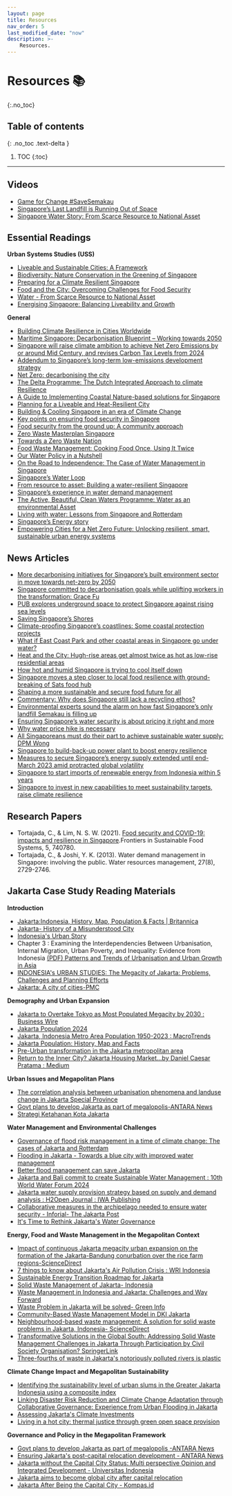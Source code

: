 ```yaml
---
layout: page
title: Resources
nav_order: 5
last_modified_date: "now"
description: >-
    Resources.
---
```


# Resources 📚
{:.no_toc}

## Table of contents
{: .no_toc .text-delta }

1. TOC
{:toc}

---

## Videos
  - [Game for Change #SaveSemakau](https://www.youtube.com/watch?v=V_iDuwjkgK4)
  - [Singapore’s Last Landfill is Running Out of Space](https://www.youtube.com/watch?v=kuDSxswD184)
  - [Singapore Water Story: From Scarce Resource to National Asset](https://www.youtube.com/playlist?list=PL-qfyGQM8jcG8EkequQfpLUWa2zi7wOBg)
    
## Essential Readings 
**Urban Systems Studies (USS)**
  - [Liveable and Sustainable Cities: A Framework](https://www.clc.gov.sg/docs/default-source/books/clc-csc-liveable-sustainable-cities.pdf)
  - [Biodiversity: Nature Conservation in the Greening of Singapore](https://www.clc.gov.sg/docs/default-source/urban-systems-studies/uss-biodiversity.pdf)
  - [Preparing for a Climate Resilient Singapore](https://www.clc.gov.sg/docs/default-source/urban-systems-studies/uss-preparing-for-a-climate-resilient-singapore.pdf)
  - [Food and the City: Overcoming Challenges for Food Security](https://www.clc.gov.sg/docs/default-source/urban-systems-studies/food-and-the-city-overcoming-challenges-for-food-security.pdf)
  - [Water - From Scarce Resource to National Asset](https://www.clc.gov.sg/docs/default-source/urban-systems-studies/uss-water-revised.pdf)
  - [Energising Singapore: Balancing Liveability and Growth](https://www.clc.gov.sg/docs/default-source/urban-systems-studies/uss-energising-singapore.pdf)

**General**
- [Building Climate Resilience in Cities Worldwide](https://www.clc.gov.sg/docs/default-source/books/building-climate-resilience.pdf)
- [Maritime Singapore: Decarbonisation Blueprint – Working towards 2050](https://www.mpa.gov.sg/docs/mpalibraries/mpa-documents-files/sustainability-office/mpa-decarb-blueprint-2050a.pdf)
- [Singapore will raise climate ambition to achieve Net Zero Emissions by or around Mid Century, and revises Carbon Tax Levels from 2024](https://www.nccs.gov.sg/media/press-release/singapore-will-raise-climate-ambition/)
- [Addendum to Singapore’s long-term low-emissions development strategy](https://unfccc.int/sites/default/files/resource/Addendum%20to%20Singapore%27s%20Long-Term%20Low-Emissions%20Development%20Strategy.pdf)
- [Net Zero: decarbonising the city](https://www.centreforcities.org/wp-content/uploads/2021/07/Net-Zero-Decarbonising-the-City.pdf)
- [The Delta Programme: The Dutch Integrated Approach to climate Resilience](https://www.clc.gov.sg/docs/default-source/commentaries/bc-2020-08-the-delta-programme.pdf)
- [A Guide to Implementing Coastal Nature-based solutions for Singapore](https://www.clc.gov.sg/docs/default-source/books/nbs-guide.pdf)
- [Planning for a Liveable and Heat-Resilient City](https://www.thegpsc.org/sites/gpsc/files/2._singapore_-_planning_for_a_liveable_and_heat-resilient_city.pdf)
- [Building & Cooling Singapore in an era of Climate Change](https://www.clc.gov.sg/docs/default-source/lecture-slides/clc_gs_cooling_singapore_190807.pdf)
- [Key points on ensuring food security in Singapore](https://www.sg101.gov.sg/resources/current-topics/ensuringfoodsecurityinsingapore/)
- [Food security from the ground up: A community approach](https://govinsider.asia/intl-en/article/food-security-from-the-ground-up-a-community-approach)
- [Zero Waste Masterplan Singapore](https://www.mse.gov.sg/resources/zero-waste-masterplan.pdf)
- [Towards a Zero Waste Nation](https://www.towardszerowaste.gov.sg/zero-waste-masterplan/chapter1/case-for-zero-waste/)
- [Food Waste Management: Cooking Food Once, Using It Twice](https://www.clc.gov.sg/docs/default-source/urban-solutions/urb-sol-iss-14-pdfs/10_case_study-singapore-food-waste-management.pdf)
- [Our Water Policy in a Nutshell](https://www.mse.gov.sg/policies/water)
- [On the Road to Independence: The Case of Water Management in Singapore](https://web.mit.edu/nature/projects_14/pdfs/2014-SingaporeWaterManagement-Gordon.pdf)
- [Singapore’s Water Loop](https://www.pub.gov.sg/public/waterloop)
- [From resource to asset: Building a water-resilient Singapore](https://www.mckinsey.com/capabilities/operations/our-insights/from-resource-to-asset-building-a-water-resilient-singapore)
- [Singapore’s experience in water demand management](https://iwra.org/congress/2008/resource/authors/abs461_article.pdf)
- [The Active, Beautiful, Clean Waters Programme: Water as an environmental Asset](https://www.clc.gov.sg/docs/default-source/urban-systems-studies/rb172978-mnd-abc-water.pdf)
- [Living with water: Lessons from Singapore and Rotterdam](https://www.clc.gov.sg/docs/default-source/books/living-with-water.pdf)
-  [Singapore’s Energy story](https://www.ema.gov.sg/our-energy-story)
-  [Empowering Cities for a Net Zero Future: Unlocking resilient, smart, sustainable urban energy systems](https://iea.blob.core.windows.net/assets/4d5c939d-9c37-490b-bb53-2c0d23f2cf3d/G20EmpoweringCitiesforaNetZeroFuture.pdf)
  
## News Articles
- [More decarbonising initiatives for Singapore’s built environment sector in move towards net-zero by 2050](https://www.straitstimes.com/singapore/decarbonising-initiatives-for-s-pore-s-built-environment-sector-in-move-towards-net-zero-by-2050)
- [Singapore committed to decarbonisation goals while uplifting workers in the transformation: Grace Fu](https://www.channelnewsasia.com/sustainability/ecosperity-2023-temasek-grace-fu-decarbonisation-uplift-workers-3542241)
- [PUB explores underground space to protect Singapore against rising sea levels](https://www.straitstimes.com/singapore/pub-explores-underground-space-to-protect-singapore-against-rising-sea-levels)
- [Saving Singapore’s Shores](https://www.straitstimes.com/multimedia/graphics/2022/01/singapore-protect-sea-levels-rise/index.html?shell)
- [Climate-proofing Singapore’s coastlines: Some coastal protection projects](https://www.straitstimes.com/singapore/climate-proofing-singapore-s-coastlines-some-coastal-protection-projects)
- [What if East Coast Park and other coastal areas in Singapore go under water?](https://www.straitstimes.com/singapore/environment/pub-national-water-agency-sea-level-rise-east-coast-park-nature-recreation)
- [Heat and the City: Hugh-rise areas get almost twice as hot as low-rise residential areas](https://www.straitstimes.com/singapore/environment/heat-and-the-city-high-rise-areas-get-almost-twice-as-hot-as-low-rise-residential-areas)
- [How hot and humid Singapore is trying to cool itself down](https://www.nytimes.com/2022/08/01/world/asia/singapore-cooling-heat-climate.html)
- [Singapore moves a step closer to local food resilience with ground-breaking of Sats food hub](https://www.straitstimes.com/business/companies-markets/singapore-moves-a-step-closer-to-local-food-resilience-with-groundbreaking-of-sats-food-hub)
- [Shaping a more sustainable and secure food future for all](https://www.channelnewsasia.com/advertorial/shaping-more-sustainable-and-secure-food-future-all-3011221)
- [Commentary: Why does Singapore still lack a recycling ethos?](https://www.channelnewsasia.com/commentary/singapore-low-recycling-rates-reasons-why-368996)
- [Environmental experts sound the alarm on how fast Singapore’s only landfill Semakau is filling up](https://www.channelnewsasia.com/singapore/semakau-landfill-filling-waste-management-incineration-reduce-reuse-recycle-3909436)
- [Ensuring Singapore’s water security is about pricing it right and more](https://www.nus.edu.sg/newshub/news/2023/2023-09/2023-09-29/WATER-st-29sep-pB3.pdf)
- [Why water price hike is necessary](https://www.straitstimes.com/singapore/politics/price-hike-of-water-for-operating-costs-long-term-investment-in-infrastructure-amy-khor)
- [All Singaporeans must do their part to achieve sustainable water supply: DPM Wong](https://www.straitstimes.com/singapore/all-s-poreans-must-do-their-part-to-achieve-sustainable-water-supply-dpm-wong)
- [Singapore to build-back-up power plant to boost energy resilience](https://www.straitstimes.com/singapore/singapore-to-build-back-up-power-plant-to-boost-energy-resilience)
- [Measures to secure Singapore’s energy supply extended until end-March 2023 amid protracted global volatility](https://www.channelnewsasia.com/singapore/energy-security-measures-extended-mar-21-2023-electricity-ema-2750441)
- [Singapore to start imports of renewable energy from Indonesia within 5 years](https://www.straitstimes.com/asia/se-asia/singapore-to-start-imports-of-renewable-energy-from-indonesia-within-5-years)
- [Singapore to invest in new capabilities to meet sustainability targets, raise climate resilience](https://www.straitstimes.com/singapore/environment/s-pore-will-invest-in-new-capabilities-to-meet-sustainability-targets-raise-climate-resilience-grace-fu)

## Research Papers
- Tortajada, C., & Lim, N. S. W. (2021). [Food security and COVID-19: impacts and resilience in Singapore](https://www.frontiersin.org/articles/10.3389/fsufs.2021.740780/full).Frontiers in Sustainable Food Systems, 5, 740780.
- Tortajada, C., & Joshi, Y. K. (2013). Water demand management in Singapore: involving the public. Water resources management, 27(8), 2729-2746.
  
## Jakarta Case Study Reading Materials
**Introduction**
- [Jakarta:Indonesia, History, Map, Population & Facts | Britannica](https://www.britannica.com/place/Jakarta)
- [Jakarta- History of a Misunderstood City](https://www.youtube.com/watch?v=3nZ-GnMZTh4)
- [Indonesia's Urban Story](https://www.worldbank.org/en/news/feature/2016/06/14/indonesia-urban-story)
- Chapter 3 : Examining the Interdependencies Between Urbanisation, Internal Migration, Urban Poverty, and Inequality: Evidence from Indonesia [(PDF) Patterns and Trends of Urbanisation and Urban Growth in Asia](https://www.researchgate.net/publication/334554601_Patterns_and_Trends_of_Urbanization_and_Urban_Growth_in_Asia)
- [INDONESIA's URBAN STUDIES: The Megacity of Jakarta: Problems, Challenges and Planning Efforts](https://indonesiaurbanstudies.blogspot.com/2014/03/the-megacity-of-jakarta-problems.html)
- [Jakarta: A city of cities-PMC](https://www.ncbi.nlm.nih.gov/pmc/articles/PMC7442427/)

**Demography and Urban Expansion**
- [Jakarta to Overtake Tokyo as Most Populated Megacity by 2030 : Business Wire](https://www.businesswire.com/news/home/20181004005247/en/Jakarta-to-Overtake-Tokyo-as-Most-Populated-Megacity-by-2030)
- [Jakarta Population 2024](https://worldpopulationreview.com/world-cities/jakarta-population)
- [Jakarta, Indonesia Metro Area Population 1950-2023 : MacroTrends](https://www.macrotrends.net/cities/21454/jakarta/population)
- [Jakarta Population: History, Map and Facts](https://www.socialexpat.net/jakarta-population-2022/)
- [Pre-Urban transformation in the Jakarta metropolitan area](https://www.researchgate.net/profile/Haryo-Winarso/publication/277814471_Pen-urban_transformation_in_the_Jakarta_metropolitan_area/links/55746a5a08aeacff1ffcbcd9/Pen-urban-transformation-in-the-Jakarta-metropolitan-area.pdf)
- [Return to the Inner City? Jakarta Housing Market...by Daniel Caesar Pratama : Medium](https://medium.com/@danielcaesarpratama/return-to-the-inner-city-f7cb01dc73d6)

**Urban Issues and Megapolitan Plans**
- [The correlation analysis between urbanisation phenomena and landuse change in Jakarta Special Province](https://pdfs.semanticscholar.org/0ab8/317c6a66f5f3cff3e1c33aa527a783793636.pdf)
- [Govt plans to develop Jakarta as part of megalopolis-ANTARA News](https://en.antaranews.com/news/296040/govt-plans-to-develop-jakarta-as-part-of-megalopolis)
- [Strategi Ketahanan Kota Jakarta](https://resilientcitiesnetwork.org/downloadable_resources/Network/Jakarta-Resilience-Strategy-English.pdf)

**Water Management and Environmental Challenges**
- [Governance of flood risk management in a time of climate change: The cases of Jakarta and Rotterdam](https://www.researchgate.net/profile/Arwin-Van-Buuren/publication/229997521_Governance_of_flood_risk_management_in_a_time_of_climate_change_The_cases_of_Jakarta_and_Rotterdam/links/5745683008aea45ee8538cb4/Governance-of-flood-risk-management-in-a-time-of-climate-change-The-cases-of-Jakarta-and-Rotterdam.pdf)
- [Flooding in Jakarta - Towards a blue city with improved water management](https://scholar.google.co.id/scholar_url?url=https://brill.com/downloadpdf/journals/bki/161/4/article-p454_3.pdf&hl=en&sa=X&ei=cVqWZZ7jFpWx6rQP4oCs8Ag&scisig=AFWwaeatsmNJUSBgmYIhFBKOQdIC&oi=scholarr)
- [Better flood management can save Jakarta](https://www.eastasiaforum.org/2021/07/13/better-flood-management-can-save-jakarta/#:~:text=The%20provincial%20government%20of%20the,control%20and%20channel%20unruly%20waters.)
- [Jakarta and Bali commit to create Sustainable Water Management : 10th World Water Forum 2024](https://worldwaterforum.org/blog/news-3/jakarta-and-bali-commit-to-create-sustainable-water-management-23)
- [Jakarta water supply provision strategy based on supply and demand analysis : H2Open Journal : IWA Publishing](https://iwaponline.com/h2open/article/5/2/221/88196/Jakarta-water-supply-provision-strategy-based-on)
- [Collaborative measures in the archipelago needed to ensure water security - Inforial- The Jakarta Post](https://www.thejakartapost.com/adv/2023/12/04/collaborative-measures-in-the-archipelago-needed-to-ensure-water-security.html)
- [It's Time to Rethink Jakarta's Water Governance](https://iis.fisipol.ugm.ac.id/2021/03/25/its-time-to-rethink-jakartas-water-governance/)

**Energy, Food and Waste Management in the Megapolitan Context**
- [Impact of continuous Jakarta megacity urban expansion on the formation of the Jakarta-Bandung conurbation over the rice farm regions-ScienceDirect](https://id.elsevier.com/as/authorization.oauth2?platSite=SD%2Fscience&scope=openid%20email%20profile%20els_auth_info%20els_idp_info%20els_idp_analytics_attrs%20urn%3Acom%3Aelsevier%3Aidp%3Apolicy%3Aproduct%3Ainst_assoc&response_type=code&redirect_uri=https%3A%2F%2Fwww.sciencedirect.com%2Fuser%2Fidentity%2Flanding&authType=SINGLE_SIGN_IN&prompt=none&client_id=SDFE-v4&state=retryCounter%3D0%26csrfToken%3D2a3ba81a-2d9d-47b4-a80b-74e2ef70836a%26idpPolicy%3Durn%253Acom%253Aelsevier%253Aidp%253Apolicy%253Aproduct%253Ainst_assoc%26returnUrl%3D%252Fscience%252Farticle%252Fpii%252FS0264275120313482%26prompt%3Dnone%26cid%3Darp-afc59c1f-0940-4bd9-9793-d2da5ea29bf2)
- [7 things to know about Jakarta's Air Pollution Crisis : WRI Indonesia](https://wri-indonesia.org/en/insights/7-things-know-about-jakartas-air-pollution-crisis)
- [Sustainable Energy Transition Roadmap for Jakarta](https://www.unescap.org/sites/default/d8files/knowledge-products/Sustainable%20Energy%20Transition%20Roapmap%20for%20Jakarta_FINAL.pdf)
- [Solid Waste Management of Jakarta- Indonesia](https://www.diva-portal.org/smash/get/diva2:411073/FULLTEXT01.pdf)
- [Waste Management in Indonesia and Jakarta: Challenges and Way Forward](https://asef.org/wp-content/uploads/2022/01/ASEFSU23_Background-Paper_Waste-Management-in-Indonesia-and-Jakarta.pdf)
- [Waste Problem in Jakarta will be solved- Green Info](https://greeneration.org/en/publication/green-info/waste-problem-in-jakarta-will-be-solved/)
- [Community-Based Waste Management Model in DKI Jakarta](https://media.neliti.com/media/publications/508479-community-based-waste-management-model-i-3e671175.pdf)
- [Neighbourhood-based waste management: A solution for solid waste problems in Jakarta, Indonesia- ScienceDirect](https://www.sciencedirect.com/science/article/pii/S0956053X06002650)
- [Transformative Solutions in the Global South: Addressing Solid Waste Management Challenges in Jakarta Through Participation by Civil Society Organisation? SpringerLink](https://link.springer.com/chapter/10.1007/978-3-031-15904-6_18)
- [Three-fourths of waste in Jakarta's notoriously polluted rivers is plastic](https://news.mongabay.com/2022/08/three-fourths-of-waste-in-jakartas-notoriously-polluted-rivers-is-plastic/)

**Climate Change Impact and Megapolitan Sustainability**
- [Identifying the sustainability level of urban slums in the Greater Jakarta Indonesia using a composite index](https://iopscience.iop.org/article/10.1088/1755-1315/824/1/012093/pdf)
- [Linking Disaster Risk Reduction and Climate Change Adaptation through Collaborative Governance: Experience from Urban Flooding in Jakarta](https://www.mdpi.com/2076-3263/13/11/353)
- [Assessing Jakarta's Climate Investments](https://www.climatepolicyinitiative.org/wp-content/uploads/2021/11/Assessing-Jakartas-Climate-Investments.pdf)
- [Living in a hot city: thermal justice through green open space provision](https://www.frontiersin.org/articles/10.3389/fhumd.2023.1237515/full)

**Governance and Policy in the Megapolitan Framework**
- [Govt plans to develop Jakarta as part of megalopolis -ANTARA News](https://en.antaranews.com/news/296040/govt-plans-to-develop-jakarta-as-part-of-megalopolis)
- [Ensuring Jakarta's post-capital relocation development - ANTARA News](https://en.antaranews.com/news/296919/ensuring-jakartas-post-capital-relocation-development)
- [Jakarta without the Capital City Status: Multi perspective Opinion and Integrated Development - Universitas Indonesia](https://www.ui.ac.id/en/jakarta-without-the-capital-city-status-multiperspective-opinion-and-integrated-development/)
- [Jakarta aims to become global city after capital relocation](https://asianews.network/jakarta-aims-to-become-global-city-after-capital-relocation/)
- [Jakarta After Being the Capital City - Kompas.id](https://www.kompas.id/baca/english/2021/04/07/jakarta-after-being-the-capital-city)
